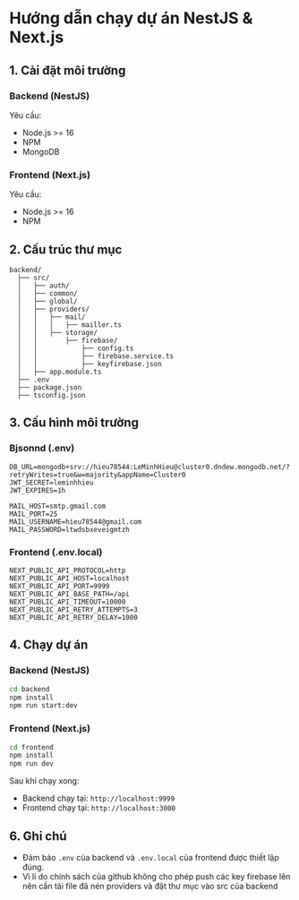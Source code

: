 # Hướng dẫn chạy dự án NestJS & Next.js

## 1. Cài đặt môi trường
### Backend (NestJS)
Yêu cầu:
- Node.js >= 16
- NPM 
- MongoDB

### Frontend (Next.js)
Yêu cầu:
- Node.js >= 16
- NPM 

## 2. Cấu trúc thư mục
```
backend/
  ├── src/
  │   ├── auth/
  │   ├── common/
  │   ├── global/
  │   ├── providers/
  │   │   ├── mail/
  │   │   │   ├── mailler.ts
  │   │   ├── storage/
  │   │       ├── firebase/
  │   │           ├── config.ts
  │   │           ├── firebase.service.ts
  │   │           ├── keyfirebase.json
  │   ├── app.module.ts
  ├── .env
  ├── package.json
  ├── tsconfig.json
```

## 3. Cấu hình môi trường
### Bjsonnd (.env)
```env
DB_URL=mongodb+srv://hieu78544:LeMinhHieu@cluster0.dndew.mongodb.net/?retryWrites=true&w=majority&appName=Cluster0
JWT_SECRET=leminhhieu
JWT_EXPIRES=1h

MAIL_HOST=smtp.gmail.com
MAIL_PORT=25
MAIL_USERNAME=hieu78544@gmail.com
MAIL_PASSWORD=ltwdsbxeveigmtzh

```

### Frontend (.env.local)
```env
NEXT_PUBLIC_API_PROTOCOL=http
NEXT_PUBLIC_API_HOST=localhost
NEXT_PUBLIC_API_PORT=9999
NEXT_PUBLIC_API_BASE_PATH=/api
NEXT_PUBLIC_API_TIMEOUT=10000
NEXT_PUBLIC_API_RETRY_ATTEMPTS=3
NEXT_PUBLIC_API_RETRY_DELAY=1000
```

## 4. Chạy dự án
### Backend (NestJS)
```sh
cd backend
npm install
npm run start:dev
```

### Frontend (Next.js)
```sh
cd frontend
npm install
npm run dev
```

Sau khi chạy xong:
- Backend chạy tại: `http://localhost:9999`
- Frontend chạy tại: `http://localhost:3000`


## 6. Ghi chú
- Đảm bảo `.env` của backend và `.env.local` của frontend được thiết lập đúng.
- Vì lí do chính sách của github không cho phép push các key firebase lên nên cần tải file đã nén providers và đặt thư mục vào src của backend


